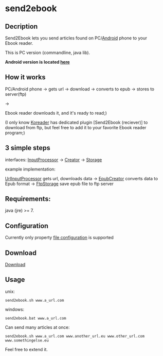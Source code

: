 # send2ebook

## Decription
Send2Ebook lets you send articles found on PC/[Android](https://github.com/koreader/android-send2ebook) phone to your Ebook reader.

This is PC version (commandline, java lib).

**Android version is located [here](https://github.com/koreader/android-send2ebook)**

## How it works
PC/Android phone -> gets url -> download -> converts to epub -> stores to server(ftp) 

->

Ebook reader downloads it, and it's ready to read;) 

(I only know [Koreader](https://github.com/koreader/koreader) has dedicated plugin [Send2Ebook (reciever)] to download from ftp, but feel free to add it to your favorite Ebook reader program;)

## 3 simple steps
interfaces: [InputProcessor](https://github.com/mwoz123/send2ebook/blob/master/src/main/java/com/github/mwoz123/send2ebook/input/InputProcessor.java) -> [Creator](https://github.com/mwoz123/send2ebook/blob/master/src/main/java/com/github/mwoz123/send2ebook/creator/Creator.java) -> [Storage](https://github.com/mwoz123/send2ebook/blob/master/src/main/java/com/github/mwoz123/send2ebook/storage/Storage.java)

example implementation:

[UrlInputProcessor](https://github.com/mwoz123/send2ebook/blob/master/src/main/java/com/github/mwoz123/send2ebook/input/UrlInputProcessor.java) gets url, downloads data -> [EpubCreator](https://github.com/mwoz123/send2ebook/blob/master/src/main/java/com/github/mwoz123/send2ebook/creator/EpubCreator.java) converts data to Epub format -> [FtpStorage](https://github.com/mwoz123/send2ebook/blob/master/src/main/java/com/github/mwoz123/send2ebook/storage/ftp/FtpStorage.java) save epub file to ftp server

## Requirements:

java (jre) >= 7.

## Configuration

Currently only property [file configuration](https://github.com/mwoz123/send2ebook/blob/master/commandline/FtpConnection.properties) is supported 

## Download


[Download](https://github.com/mwoz123/send2ebook/tree/master/commandline)

## Usage

unix:

`send2ebook.sh www.a_url.com`

windows:

`send2ebook.bat www.a_url.com`

Can send many articles at once:

`send2ebook.sh www.a_url.com www.another_url.eu www.other_url.com www.somethingelse.eu`




Feel free to extend it.
